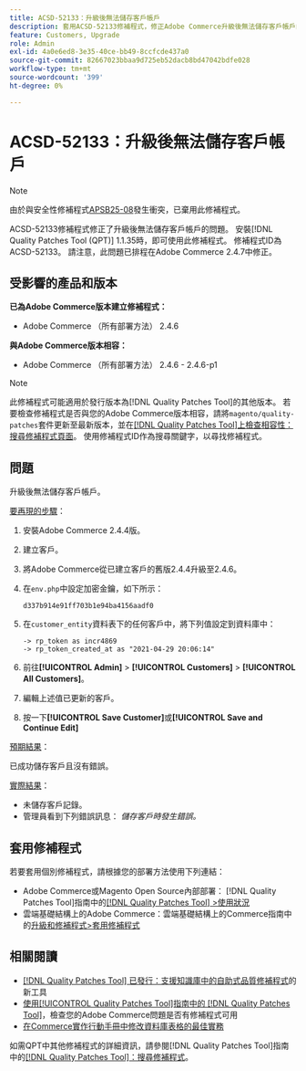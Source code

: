 ```yaml
---
title: ACSD-52133：升級後無法儲存客戶帳戶
description: 套用ACSD-52133修補程式，修正Adobe Commerce升級後無法儲存客戶帳戶的問題。
feature: Customers, Upgrade
role: Admin
exl-id: 4a0e6ed8-3e35-40ce-bb49-8ccfcde437a0
source-git-commit: 82667023bbaa9d725eb52dacb8bd47042bdfe028
workflow-type: tm+mt
source-wordcount: '399'
ht-degree: 0%

---
```


# ACSD-52133：升級後無法儲存客戶帳戶

>[!NOTE]
>
>由於與安全性修補程式[APSB25-08](https://experienceleague.adobe.com/en/docs/commerce-knowledge-base/kb/troubleshooting/known-issues-patches-attached/security-update-available-for-adobe-commerce-apsb25-08)發生衝突，已棄用此修補程式。

ACSD-52133修補程式修正了升級後無法儲存客戶帳戶的問題。 安裝[!DNL Quality Patches Tool (QPT)] 1.1.35時，即可使用此修補程式。 修補程式ID為ACSD-52133。 請注意，此問題已排程在Adobe Commerce 2.4.7中修正。

## 受影響的產品和版本

**已為Adobe Commerce版本建立修補程式：**

* Adobe Commerce （所有部署方法） 2.4.6

**與Adobe Commerce版本相容：**

* Adobe Commerce （所有部署方法） 2.4.6 - 2.4.6-p1

>[!NOTE]
>
>此修補程式可能適用於發行版本為[!DNL Quality Patches Tool]的其他版本。 若要檢查修補程式是否與您的Adobe Commerce版本相容，請將`magento/quality-patches`套件更新至最新版本，並在[[!DNL Quality Patches Tool]上檢查相容性：搜尋修補程式頁面](https://experienceleague.adobe.com/tools/commerce-quality-patches/index.html)。 使用修補程式ID作為搜尋關鍵字，以尋找修補程式。

## 問題

升級後無法儲存客戶帳戶。

<u>要再現的步驟</u>：

1. 安裝Adobe Commerce 2.4.4版。
1. 建立客戶。
1. 將Adobe Commerce從已建立客戶的舊版2.4.4升級至2.4.6。
1. 在`env.php`中設定加密金鑰，如下所示：

   `d337b914e91ff703b1e94ba4156aadf0`

1. 在`customer_entity`資料表下的任何客戶中，將下列值設定到資料庫中：

   ```
   -> rp_token as incr4869
   -> rp_token_created_at as "2021-04-29 20:06:14"
   ```

1. 前往&#x200B;**[!UICONTROL Admin]** > **[!UICONTROL Customers]** > **[!UICONTROL All Customers]**。
1. 編輯上述值已更新的客戶。
1. 按一下&#x200B;**[!UICONTROL Save Customer]**&#x200B;或&#x200B;**[!UICONTROL Save and Continue Edit]**

<u>預期結果</u>：

已成功儲存客戶且沒有錯誤。

<u>實際結果</u>：

* 未儲存客戶記錄。
* 管理員看到下列錯誤訊息： *儲存客戶時發生錯誤。*

## 套用修補程式

若要套用個別修補程式，請根據您的部署方法使用下列連結：

* Adobe Commerce或Magento Open Source內部部署： [!DNL Quality Patches Tool]指南中的[[!DNL Quality Patches Tool] >使用狀況](/help/tools/quality-patches-tool/usage.md)
* 雲端基礎結構上的Adobe Commerce：雲端基礎結構上的Commerce指南中的[升級和修補程式>套用修補程式](https://experienceleague.adobe.com/docs/commerce-cloud-service/user-guide/develop/upgrade/apply-patches.html)

## 相關閱讀

* [[!DNL Quality Patches Tool] 已發行：支援知識庫中的自助式品質修補程式](https://experienceleague.adobe.com/en/docs/commerce-knowledge-base/kb/announcements/commerce-announcements/magento-quality-patches-released-new-tool-to-self-serve-quality-patches)的新工具
* [使用[!UICONTROL Quality Patches Tool]指南中的 [!DNL Quality Patches Tool]](/help/tools/quality-patches-tool/patches-available-in-qpt/check-patch-for-magento-issue-with-magento-quality-patches.md)，檢查您的Adobe Commerce問題是否有修補程式可用
* [在Commerce實作行動手冊中修改資料庫表格的最佳實務](https://experienceleague.adobe.com/en/docs/commerce-operations/implementation-playbook/best-practices/development/modifying-core-and-third-party-tables#why-adobe-recommends-avoiding-modifications)

如需QPT中其他修補程式的詳細資訊，請參閱[!DNL Quality Patches Tool]指南中的[[!DNL Quality Patches Tool]：搜尋修補程式](https://experienceleague.adobe.com/tools/commerce-quality-patches/index.html)。
